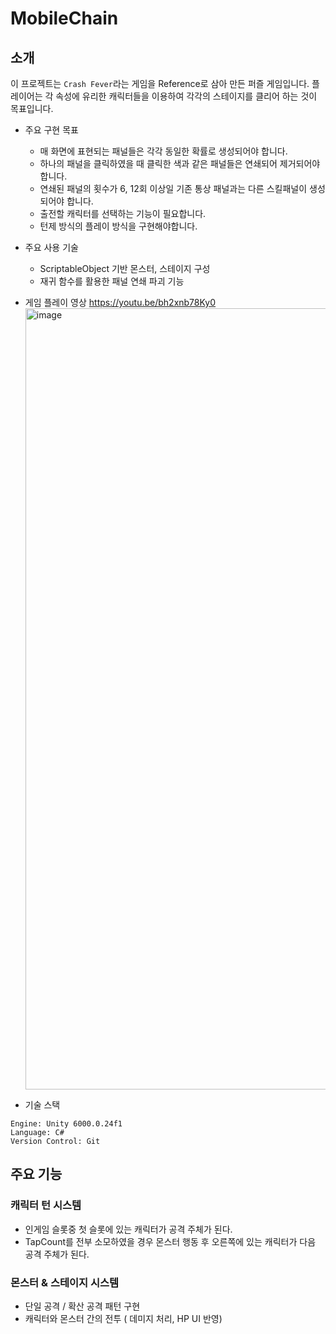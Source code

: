 # MobileChain
## 소개
이 프로젝트는 `Crash Fever`라는 게임을 Reference로 삼아 만든 퍼즐 게임입니다.
플레이어는 각 속성에 유리한 캐릭터들을 이용하여 각각의 스테이지를 클리어 하는 것이 목표입니다.

- 주요 구현 목표
  - 매 화면에 표현되는 패널들은 각각 동일한 확률로 생성되어야 합니다.
  - 하나의 패널을 클릭하였을 때 클릭한 색과 같은 패널들은 연쇄되어 제거되어야합니다.
  - 연쇄된 패널의 횟수가 6, 12회 이상일 기존 통상 패널과는 다른 스킬패널이 생성되어야 합니다.
  - 출전할 캐릭터를 선택하는 기능이 필요합니다.
  - 턴제 방식의 플레이 방식을 구현해야합니다.
- 주요 사용 기술
  - ScriptableObject 기반 몬스터, 스테이지 구성
  - 재귀 함수를 활용한 패널 연쇄 파괴 기능

- 게임 플레이 영상
  https://youtu.be/bh2xnb78Ky0
  <img width="705" height="1250" alt="image" src="https://github.com/user-attachments/assets/66179de4-0d37-48dd-9eee-6a70f263e2df" />

- 기술 스택
```
Engine: Unity 6000.0.24f1
Language: C#
Version Control: Git
```
## 주요 기능
### 캐릭터 턴 시스템
  - 인게임 슬롯중 첫 슬롯에 있는 캐릭터가 공격 주체가 된다.
  - TapCount를 전부 소모하였을 경우 몬스터 행동 후 오른쪽에 있는 캐릭터가 다음 공격 주체가 된다.
### 몬스터 & 스테이지 시스템
  - 단일 공격 / 확산 공격 패턴 구현
  - 캐릭터와 몬스터 간의 전투 ( 데미지 처리, HP UI 반영)
